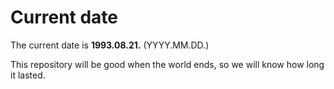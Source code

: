 # Current date

The current date is **1993.08.21.** (YYYY.MM.DD.)

This repository will be good when the world ends, so we will know how long it lasted.